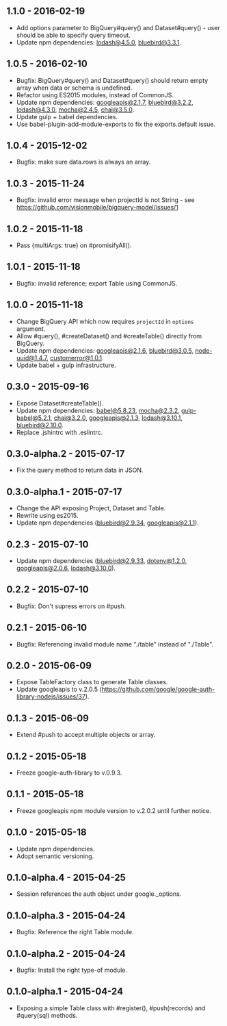 ## 1.1.0 - 2016-02-19

* Add options parameter to BigQuery#query() and Dataset#query() - user should be able to specify query timeout.
* Update npm dependencies: lodash@4.5.0, bluebird@3.3.1.

## 1.0.5 - 2016-02-10

* Bugfix: BigQuery#query() and Dataset#query() should return empty array when data or schema is undefined.
* Refactor using ES2015 modules, instead of CommonJS.
* Update npm dependencies: googleapis@2.1.7, bluebird@3.2.2, lodash@4.3.0, mocha@2.4.5, chai@3.5.0.
* Update gulp + babel dependencies.
* Use babel-plugin-add-module-exports to fix the exports.default issue.

## 1.0.4 - 2015-12-02

* Bugfix: make sure data.rows is always an array.

## 1.0.3 - 2015-11-24

* Bugfix: invalid error message when projectId is not String - see https://github.com/visionmobile/bigquery-model/issues/1

## 1.0.2 - 2015-11-18

* Pass {multiArgs: true} on #promisifyAll().

## 1.0.1 - 2015-11-18

* Bugfix: invalid reference; export Table using CommonJS.

## 1.0.0 - 2015-11-18

* Change BigQuery API which now requires `projectId` in `options` argument.
* Allow #query(), #createDataset() and #createTable() directly from BigQuery.
* Update npm dependencies: googleapis@2.1.6, bluebird@3.0.5, node-uuid@1.4.7, customerror@1.0.1.
* Update babel + gulp infrastructure.

## 0.3.0 - 2015-09-16

* Expose Dataset#createTable().
* Update npm dependencies: babel@5.8.23, mocha@2.3.2, gulp-babel@5.2.1, chai@3.2.0, googleapis@2.1.3, lodash@3.10.1, bluebird@2.10.0.
* Replace .jshintrc with .eslintrc.

## 0.3.0-alpha.2 - 2015-07-17

* Fix the query method to return data in JSON.

## 0.3.0-alpha.1 - 2015-07-17

* Change the API exposing Project, Dataset and Table.
* Rewrite using es2015.
* Update npm dependencies (bluebird@2.9.34, googleapis@2.1.1).

## 0.2.3 - 2015-07-10

* Update npm dependencies (bluebird@2.9.33, dotenv@1.2.0, googleapis@2.0.6, lodash@3.10.0).

## 0.2.2 - 2015-07-10

* Bugfix: Don't supress errors on #push.

## 0.2.1 - 2015-06-10

* Bugfix: Referencing invalid module name "./table" instead of "./Table".

## 0.2.0 - 2015-06-09

* Expose TableFactory class to generate Table classes.
* Update googleapis to v.2.0.5 (https://github.com/google/google-auth-library-nodejs/issues/37).

## 0.1.3 - 2015-06-09

* Extend #push to accept multiple objects or array.

## 0.1.2 - 2015-05-18

* Freeze google-auth-library to v.0.9.3.

## 0.1.1 - 2015-05-18

* Freeze googleapis npm module version to v.2.0.2 until further notice.

## 0.1.0 - 2015-05-18

* Update npm dependencies.
* Adopt semantic versioning.

## 0.1.0-alpha.4 - 2015-04-25

* Session references the auth object under google._options.

## 0.1.0-alpha.3 - 2015-04-24

* Bugfix: Reference the right Table module.

## 0.1.0-alpha.2 - 2015-04-24

* Bugfix: Install the right type-of module.

## 0.1.0-alpha.1 - 2015-04-24

* Exposing a simple Table class with #register(), #push(records) and #query(sql) methods.
